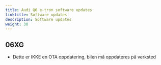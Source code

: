 ```yaml
---
title: Audi Q6 e-tron software updates
linktitle: Software updates
description: Software updates
weight: 30
---
```


## 06XG

- Dette er IKKE en OTA oppdatering, bilen må oppdateres på verksted




